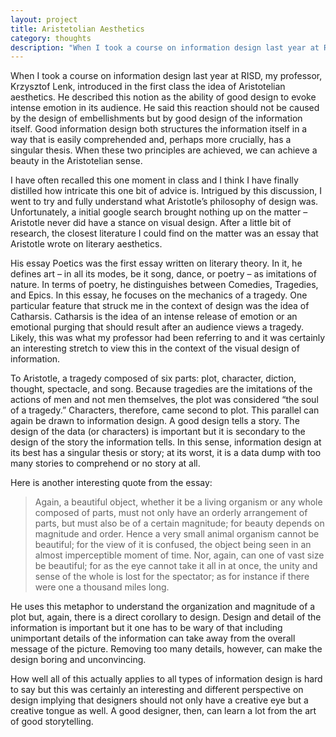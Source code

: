 ```yaml
---
layout: project
title: Aristetolian Aesthetics
category: thoughts
description: "When I took a course on information design last year at RISD, my professor, Krzysztof Lenk, introduced in the first class the idea of Aristotelian aesthetics. He described this notion as the ability of good design to evoke intense emotion in its audience."
---
```


<div class="row">
	<div class="col-md-6" markdown="1">

When I took a course on information design last year at RISD, my professor, Krzysztof Lenk, introduced in the first class the idea of Aristotelian aesthetics. He described this notion as the ability of good design to evoke intense emotion in its audience. He said this reaction should not be caused by the design of embellishments but by good design of the information itself. Good information design both structures the information itself in a way that is easily comprehended and, perhaps more crucially, has a singular thesis. When these two principles are achieved, we can achieve a beauty in the Aristotelian sense.

I have often recalled this one moment in class and I think I have finally distilled how intricate this one bit of advice is. Intrigued by this discussion, I went to try and fully understand what Aristotle’s philosophy of design was. Unfortunately, a initial google search brought nothing up on the matter – Aristotle never did have a stance on visual design. After a little bit of research, the closest literature I could find on the matter was an essay that Aristotle wrote on literary aesthetics.

His essay Poetics was the first essay written on literary theory. In it, he defines art – in all its modes, be it song, dance, or poetry – as imitations of nature. In terms of poetry, he distinguishes between Comedies, Tragedies, and Epics. In this essay, he focuses on the mechanics of a tragedy. One particular feature that struck me in the context of design was the idea of Catharsis. Catharsis is the idea of an intense release of emotion or an emotional purging that should result after an audience views a tragedy. Likely, this was what my professor had been referring to and it was certainly an interesting stretch to view this in the context of the visual design of information.

To Aristotle, a tragedy composed of six parts: plot, character, diction, thought, spectacle, and song. Because tragedies are the imitations of the actions of men and not men themselves, the plot was considered “the soul of a tragedy.” Characters, therefore, came second to plot. This parallel can again be drawn to information design. A good design tells a story. The design of the data (or characters) is important but it is secondary to the design of the story the information tells. In this sense, information design at its best has a singular thesis or story; at its worst, it is a data dump with too many stories to comprehend or no story at all.

Here is another interesting quote from the essay:

> Again, a beautiful object, whether it be a living organism or any whole composed of parts, must not only have an orderly arrangement of parts, but must also be of a certain magnitude; for beauty depends on magnitude and order. Hence a very small animal organism cannot be beautiful; for the view of it is confused, the object being seen in an almost imperceptible moment of time. Nor, again, can one of vast size be beautiful; for as the eye cannot take it all in at once, the unity and sense of the whole is lost for the spectator; as for instance if there were one a thousand miles long.

He uses this metaphor to understand the organization and magnitude of a plot but, again, there is a direct corollary to design. Design and detail of the information is important but it one has to be wary of that including unimportant details of the information can take away from the overall message of the picture. Removing too many details, however, can make the design boring and unconvincing.

How well all of this actually applies to all types of information design is hard to say but this was certainly an interesting and different perspective on design implying that designers should not only have a creative eye but a creative tongue as well. A good designer, then, can learn a lot from the art of good storytelling.

		
</div>
</div>



